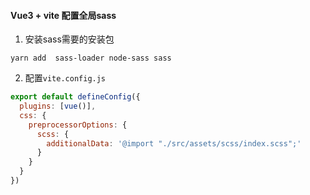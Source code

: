 #### Vue3 + vite 配置全局sass

1. 安装sass需要的安装包

```
yarn add  sass-loader node-sass sass
```

2. 配置`vite.config.js`

```javascript
export default defineConfig({
  plugins: [vue()],
  css: {
    preprocessorOptions: {
      scss: {
        additionalData: '@import "./src/assets/scss/index.scss";'
      }
    }
  }
})
```